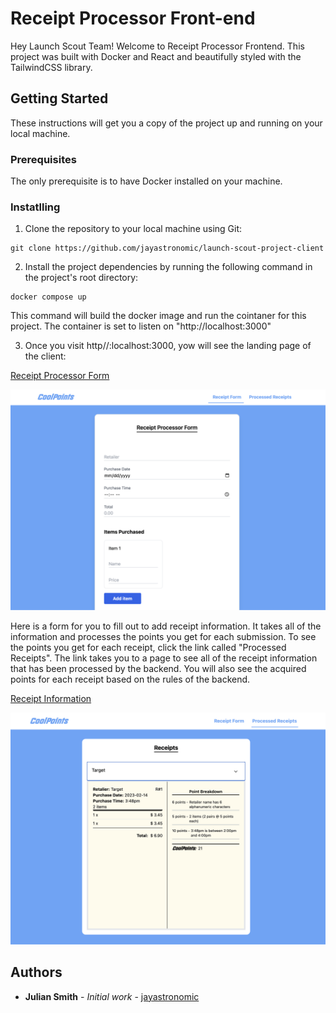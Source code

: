 # Receipt Processor Front-end

Hey Launch Scout Team! Welcome to Receipt Processor Frontend. This project was built with Docker and React and beautifully styled with the TailwindCSS library.

## Getting Started

These instructions will get you a copy of the project up and running on your local machine.

### Prerequisites

The only prerequisite is to have Docker installed on your machine.

### Instatlling

1. Clone the repository to your local machine using Git:

```
git clone https://github.com/jayastronomic/launch-scout-project-client
```

2. Install the project dependencies by running the following command in the project's root directory:

```
docker compose up
```

This command will build the docker image and run the cointaner for this project. The container is set to listen on "http://localhost:3000"

3. Once you visit http//:localhost:3000, yow will see the landing page of the client:

[Receipt Processor Form](./src/assets/home.png)

<img src="./src/assets/home.png" class="width: 12rem;"/>

Here is a form for you to fill out to add receipt information. It takes all of the information and processes the points you get for each submission. To see the points you get for each receipt, click the link called "Processed Receipts". The link takes you to a page to see all of the receipt information that has been processed by the backend. You will also see the acquired points for each receipt based on the rules of the backend.

[Receipt Information](./src/assets/info.png)

<img src="./src/assets/info.png" class="width: 12rem;"/>

## Authors

- **Julian Smith** - _Initial work_ - [jayastronomic](https://github.com/jayastronomic)

